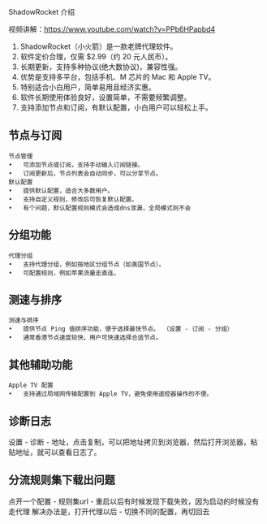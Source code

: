 ShadowRocket 介绍

视频讲解：https://www.youtube.com/watch?v=PPb6HPapbd4

1.	ShadowRocket（小火箭）是一款老牌代理软件。
2.	软件定价合理，仅需 $2.99（约 20 元人民币）。
3.	长期更新，支持多种协议(绝大数协议)，兼容性强。
4.	优势是支持多平台，包括手机、M 芯片的 Mac 和 Apple TV。
5.	特别适合小白用户，简单易用且经济实惠。
6.	软件长期使用体验良好，设置简单，不需要频繁调整。
7.	支持添加节点和订阅，有默认配置，小白用户可以轻松上手。

## 节点与订阅
	节点管理
	•	可添加节点或订阅，支持手动输入订阅链接。
	•	订阅更新后，节点列表会自动同步，可以分享节点。
	默认配置
	•	提供默认配置，适合大多数用户。
	•	支持自定义规则，修改后可恢复默认配置。
	•	有个问题，默认配置规则模式会造成dns泄漏，全局模式则不会

## 分组功能
	代理分组
	•	支持代理分组，例如按地区分组节点（如美国节点）。
	•	可配置规则，例如苹果流量走直连。

## 测速与排序
	测速与排序
	•	提供节点 Ping 值排序功能，便于选择最快节点。 （设置 - 订阅 - 分组）
	•	通常香港节点速度较快，用户可快速选择合适节点。

## 其他辅助功能
	Apple TV 配置
	•	支持通过局域网传输配置到 Apple TV，避免使用遥控器操作的不便。

## 诊断日志

设置 - 诊断 - 地址，点击复制，可以把地址拷贝到浏览器，然后打开浏览器，粘贴地址，就可以查看日志了。

## 分流规则集下载出问题

点开一个配置 - 规则集url - 重启以后有时候发现下载失败，因为启动的时候没有走代理
解决办法是，打开代理以后 - 切换不同的配置，再切回去

